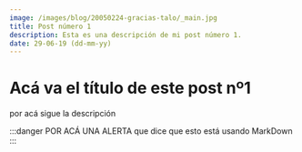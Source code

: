 ```yaml
---
image: /images/blog/20050224-gracias-talo/_main.jpg
title: Post número 1
description: Esta es una descripción de mi post número 1.
date: 29-06-19 (dd-mm-yy)
---
```


# Acá va el título de este post nº1

por acá sigue la descripción

:::danger POR ACÁ UNA ALERTA
que dice que esto está usando MarkDown
:::
